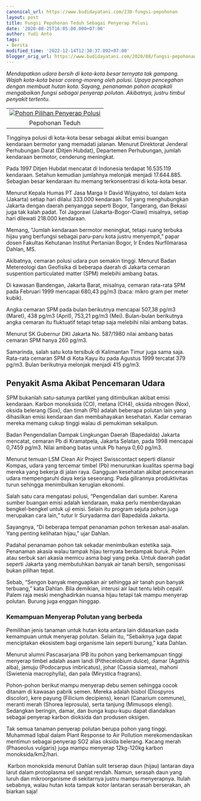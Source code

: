 ```yaml
---
canonical_url: https://www.budidayatani.com/230-fungsi-pepohonan
layout: post
title: Fungsi Pepohonan Teduh Sebagai Penyerap Polusi
date: '2020-08-25T16:05:00.000+07:00'
author: Yudi Anto
tags:
- Berita
modified_time: '2022-12-14T12:30:37.092+07:00'
blogger_orig_url: https://www.budidayatani.com/2020/08/fungsi-pepohonan-teduh-sebagai-penyerap.html
---
```


<p><i>Mendapatkan udara bersih di kota-kota besar ternyata tak gampang. Wajah kota-kota besar coreng-moreng oleh polusi. Upaya pencegahan dengan membuat hutan kota. Sayang, penanaman pohon acapkali mengabaikan fungsi sebagai penyerap polutan. Akibatnya, justru timbul penyakit tertentu.</i></p><p><table align="center" cellpadding="0" cellspacing="0" style="margin-left: auto; margin-right: auto;"><tbody><tr><td style="text-align: center;"><a href="https://blogger.googleusercontent.com/img/b/R29vZ2xl/AVvXsEj7HQhyuPzW0wKRs79Ebfl_uZQPM533IjotXcryzUZheA2aZm16RJiW_LQNFMVA_FG5l5HQ5wtIR4DXZg3LS6m_fqrhwhPavTLUbC9HyWqDnfdXJm46Q5YXL5RJ2VotyzSwFkOKbN8lZ43z/s422/jenis-pohon-peneduh-rumah-7_1194x800-768x515.jpg" style="margin-left: auto; margin-right: auto;"><img alt="Pohon Pilihan Penyerap Polusi" border="0" data-original-height="283" data-original-width="422" src="https://blogger.googleusercontent.com/img/b/R29vZ2xl/AVvXsEj7HQhyuPzW0wKRs79Ebfl_uZQPM533IjotXcryzUZheA2aZm16RJiW_LQNFMVA_FG5l5HQ5wtIR4DXZg3LS6m_fqrhwhPavTLUbC9HyWqDnfdXJm46Q5YXL5RJ2VotyzSwFkOKbN8lZ43z/s16000/jenis-pohon-peneduh-rumah-7_1194x800-768x515.jpg" title="Pohon Pilihan Penyerap Polusi" /></a></td></tr><tr><td style="text-align: center;">Pepohonan Teduh<br /></td></tr></tbody></table></p><p>Tingginya polusi di kota-kota besar sebagai akibat emisi buangan kendaraan bermotor yang memadati jalanan. Menurut Direktorat Jenderal Perhubungan Darat (Ditjen Hubdat), Departemen Perhubungan, jumlah kendaraan bermotor, cenderung meningkat.</p><p>Pada 1997 Ditjen Hubdat mencatat di Indonesia terdapat 16.535.119 kendaraan. Setahun kemudian jumlahnya melonjak menjadi 17.644.885. Sebagian besar kendaraan itu memang terkonsentrasi di kota-kota besar.&nbsp;</p><p>Menurut Kepala Humas PT Jasa Marga Ir David Wijayatno, tol dalam kota (Jakarta) setiap hari dilalui 333.000 kendaraan. Tol yang menghubungkan Jakarta dengan daerah penyangga seperti Bogor, Tangerang, dan Bekasi juga tak kalah padat. Tol Jagorawi (Jakarta-Bogor-Ciawi) misalnya, setiap hari dilewati 218.000 kendaraan.</p><p>Memang, “Jumlah kendaraan bermotor meningkat, tetapi ruang terbuka hijau yang berfungsi sebagai paru-paru kota justru menyempit,” papar dosen Fakultas Kehutanan Institut Pertanian Bogor, Ir Endes Nurfilmarasa Dahlan, MS.&nbsp;</p><p>Akibatnya, cemaran polusi udara pun semakin tinggi. Menurut Badan Metereologi dan Geofisika di beberapa daerah di Jakarta cemaran suspention particulated matter (SPM) melebihi ambang batas.</p><p>Di kawasan Bandengan, Jakarta Barat, misalnya, cemaran rata-rata SPM pada Februari 1999 mencapai 680,43 pg/m3 (baca: mikro gram per meter kubik).&nbsp;</p><p>Angka cemaran SPM pada bulan berikutnya mencapai 507,38 pg/m3 (Maret), 438 pg/m3 (April), 753,21 pg/m3 (Mei). Bulan-bulan berikutnya angka cemaran itu fluktuatif tetapi tetap saja melebihi nilai ambang batas.</p><p>Menurut SK Gubernur DKI Jakarta No. 587/1980 nilai ambang batas cemaran SPM hanya 260 pg/m3.</p><p>Samarinda, salah satu kota tersibuk di Kalimantan Timur juga sama saja. Rata-rata cemaran SPM di Kota Kayu itu pada Agustus 1999 tercatat 379 pg/m3. Bulan berikutnya melonjak menjadi 415 pg/m3.</p><h2>Penyakit Asma Akibat Pencemaran Udara<br /></h2><p>SPM bukanlah satu-satunya partikel yang ditimbulkan akibat emisi kendaraan. Karbon monoksida (CO), metana (CH4), oksida nitrogen (Nox), oksida belerang (Sox), dan timah (Pb) adalah beberapa polutan lain yang dihasilkan emisi kendaraan dan membahayakan kesehatan. Kadar cemaran mereka memang cukup tinggi walau di pemukiman sekalipun.</p><p>Badan Pengendalian Dampak Lingkungan Daerah (Bapedalda) Jakarta mencatat, cemaran Pb di Kramatpela, Jakarta Selatan, pada 1998 mencapai 0,7459 pg/m3. Nilai ambang batas untuk Pb hanya 0,60 pg/m3.&nbsp;</p><p>Menurut temuan LSM Clean Air Project Swisscontact seperti dilansir Kompas, udara yang tercemar timbel (Pb) menurunkan kualitas sperma bagi mereka yang bekerja di jalan raya. Gangguan kesehatan akibat pencemaran udara mempengaruhi daya kerja seseorang. Pada gilirannya produktivitas turun sehingga menimbulkan kerugian ekonomi.</p><p>Salah satu cara mengatasi polusi, “Pengendalian dari sumber. Karena sumber buangan emisi adalah kendaraan, maka perlu memberdayakan bengkel-bengkel untuk uji emisi. Selain itu program sejuta pohon juga merupakan cara lain,” tutur Ir Suryadarma dari Bapedalda Jakarta.&nbsp;</p><p>Sayangnya, “Di beberapa tempat penanaman pohon terkesan asal-asalan. Yang penting kelihatan hijau,” ujar Dahlan.</p><p>Padahal penanaman pohon tak sekadar menimbulkan estetika saja. Penanaman akasia walau tampak hijau ternyata berdampak buruk. Polen atau serbuk sari akasia memicu asma bagi yang peka. Untuk daerah padat seperti Jakarta yang membutuhkan banyak air tanah bersih, sengonisasi bukan pilihan tepat.&nbsp;</p><p>Sebab, “Sengon banyak menguapkan air sehingga air tanah pun banyak terbuang,” kata Dahlan. Bila demikian, interusi air laut tentu lebih cepaV. Palem raja meski menghadirkan nuansa hijau tetapi tak mampu menyerap polutan. Burung juga enggan hinggap.</p><h3>Kemampuan Menyerap Polutan yang berbeda</h3><p>Pemilihan jenis tanaman untuk hutan kota antara lain didasarkan pada kemampuan untuk menyerap polutan. Selain itu, “Sebaiknya juga dapat menciptakan ekosistem bagi organisme lain seperti burung,” kata Dahlan.&nbsp;</p><p>Menurut alumni Pascasarjana IPB itu pohon yang berkemampuan tinggi menyerap timbel adalah asam landi (Pithecelobium dulce), damar (Agathis alba), jamuju (Podocarpus imbricatus), johar (Cassia siamea), mahoni (Swietenia macrophylla), dan pala (Mirystica fragrans).</p><p>Pohon-pohon berikut mampu menyerap debu semen sehingga cocok ditanam di kawasan pabrik semen. Mereka adalah bisbol (Diospyros discolor), kere payung (Filicium decipiens), kenari (Canarium commune), meranti merah (Shorea leprosula), serta tanjung (Mimusops elengi). Sedangkan beringin, damar, dan bunga kupu-kupu dapat diandalkan sebagai penyerap karbon dioksida dan produsen oksigen.</p><p>Tak semua tanaman penyerap polutan berupa pohon yang tinggi. Muhammad Iqbal dalam Plant Response to Air Pollution merekomendasikan mentimun sebagai penyerap SO2 alias oksida belerang. Kacang merah (Phaseolus vulgaris) juga mampu menyerap 12kg-120kg karbon monoksida/km2/hari.</p><p>&nbsp;Karbon monoksida menurut Dahlan sulit terserap daun (hijau) lantaran daya larut dalam protoplasma sel sangat rendah. Namun, serasah daun yang luruh dan mikroorganisme di sekitarnya justru mampu menyerapnya. Itulah sebabnya, walau hutan kota tampak kotor lantaran serasah berserakan, ah biarkan saja!</p>